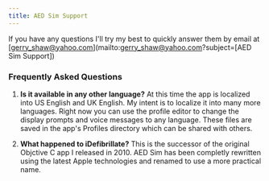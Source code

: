 ```yaml
---
title: AED Sim Support
---
```


If you have any questions I'll try my best to quickly answer them by email at [gerry_shaw@yahoo.com](mailto:gerry_shaw@yahoo.com?subject=[AED Sim Support])

### Frequently Asked Questions

1. **Is it available in any other language?** At this time the app is localized into US English and UK English. My intent is to localize it into many more languages. Right now you can use the profile editor to change the display prompts and voice messages to any language. These files are saved in the app's Profiles directory which can be shared with others.

1. **What happened to iDefibrillate?** This is the successor of the original Objctive C app I released in 2010. AED Sim has been completly rewritten using the latest Apple technologies and renamed to use a more practical name.
